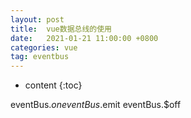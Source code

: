 ```yaml
---
layout: post
title:  vue数据总线的使用
date:   2021-01-21 11:00:00 +0800
categories: vue
tag: eventbus
---
```

* content
{:toc}

eventBus.$on
eventBus.$emit
eventBus.$off
